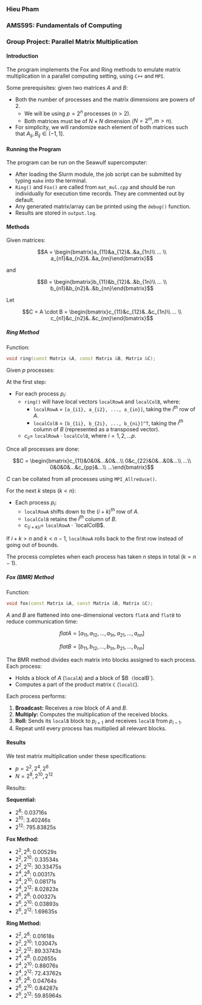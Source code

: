 ### Hieu Pham

### AMS595: Fundamentals of Computing

### Group Project: Parallel Matrix Multiplication

#### Introduction

The program implements the Fox and Ring methods to emulate matrix multiplication in a parallel computing setting, using `C++` and `MPI`.

Some prerequisites: given two matrices $A$ and $B$:

- Both the number of processes and the matrix dimensions are powers of 2.
  - We will be using $p=2^n$ processes $(n > 2)$.
  - Both matrices must be of $N\times N$ dimension ($N = 2^m, m > n$).
- For simplicity, we will randomize each element of both matrices such that $A_{ij}, B_{ij} \in (-1,1]$.

#### Running the Program

The program can be run on the Seawulf supercomputer:

- After loading the Slurm module, the job script can be submitted by typing `make` into the terminal.
- `Ring()` and `Fox()` are called from `mat_mul.cpp` and should be run individually for execution time records. They are commented out by default.
- Any generated matrix/array can be printed using the `debug()` function.
- Results are stored in `output.log`.

#### Methods

Given matrices:

```math
A = \begin{bmatrix}a_{11}&a_{12}&..&a_{1n}\\ ... \\ a_{n1}&a_{n2}&..&a_{nn}\end{bmatrix}
```

and

```math
B = \begin{bmatrix}b_{11}&b_{12}&..&b_{1n}\\ ... \\ b_{n1}&b_{n2}&..&b_{nn}\end{bmatrix}
```

Let

```math
C = A \cdot B = \begin{bmatrix}c_{11}&c_{12}&..&c_{1n}\\ ... \\ c_{n1}&c_{n2}&..&c_{nn}\end{bmatrix}
```

##### Ring Method

Function:

```cpp
void ring(const Matrix &A, const Matrix &B, Matrix &C);
```

Given $p$ processes:

At the first step:

- For each process $p_i$:
  - `ring()` will have local vectors `localRowA` and `localColB`, where:
    - `localRowA` = `[a_{i1}, a_{i2}, ..., a_{in}]`, taking the $i^{th}$ row of $A$.
    - `localColB` = `[b_{1i}, b_{2i}, ..., b_{ni}]^T`, taking the $i^{th}$ column of $B$ (represented as a transposed vector).
  - $c_{ii} =$ `localRowA` $\cdot$ `localColB`, where $i = 1,2,...p$.

Once all processes are done:

```math
C = \begin{bmatrix}c_{11}&0&0&...&0&...\\ 0&c_{22}&0&...&0&...\\ ...\\ 0&0&0&...&c_{pp}&...\\ ...\end{bmatrix}
```

$C$ can be collated from all processes using `MPI_Allreduce()`.

For the next $k$ steps $(k<n)$:

- Each process $p_i$:
  - `localRowA` shifts down to the $(i+k)^{th}$ row of $A$.
  - `localColB` retains the $i^{th}$ column of $B$.
  - $c_{(i+k)i} =$ `localRowA` $\cdot$ `localColB$.

If $i+k>n$ and $k < n-1$, `localRowA` rolls back to the first row instead of going out of bounds.

The process completes when each process has taken $n$ steps in total ($k=n-1$).

##### Fox (BMR) Method

Function:

```cpp
void fox(const Matrix &A, const Matrix &B, Matrix &C);
```

$A$ and $B$ are flattened into one-dimensional vectors `flatA` and `flatB` to reduce communication time:

```math
flatA = [a_{11}, a_{12}, ..., a_{1n}, a_{21}, ..., a_{nn}]
```

```math
flatB = [b_{11}, b_{12}, ..., b_{1n}, b_{21}, ..., b_{nn}]
```

The BMR method divides each matrix into blocks assigned to each process. Each process:

- Holds a block of $A$ (`localA`) and a block of $B` (`localB`).
- Computes a part of the product matrix `C` (`localC`).

Each process performs:

1. **Broadcast:** Receives a row block of $A$ and $B$.
2. **Multiply:** Computes the multiplication of the received blocks.
3. **Roll:** Sends its `localB` block to $p_{i+1}$ and receives `localB` from $p_{i-1}$.
4. Repeat until every process has multiplied all relevant blocks.

#### Results

We test matrix multiplication under these specifications:

- $p=2^2, 2^4, 2^6$
- $N=2^8, 2^{10}, 2^{12}$

Results:

**Sequential:**

- $2^8$: 0.03716s
- $2^{10}$: 3.40246s
- $2^{12}$: 795.83825s

**Fox Method:**

- $2^2, 2^8$: 0.00529s
- $2^2, 2^{10}$: 0.33534s
- $2^2, 2^{12}$: 30.33475s
- $2^4, 2^8$: 0.00317s
- $2^4, 2^{10}$: 0.08171s
- $2^4, 2^{12}$: 8.02823s
- $2^6, 2^8$: 0.00327s
- $2^6, 2^{10}$: 0.03893s
- $2^6, 2^{12}$: 1.69635s

**Ring Method:**

- $2^2, 2^8$: 0.01618s
- $2^2, 2^{10}$: 1.03047s
- $2^2, 2^{12}$: 89.33743s
- $2^4, 2^8$: 0.02655s
- $2^4, 2^{10}$: 0.88076s
- $2^4, 2^{12}$: 72.43762s
- $2^6, 2^8$: 0.04764s
- $2^6, 2^{10}$: 0.84287s
- $2^6, 2^{12}$: 59.85964s

